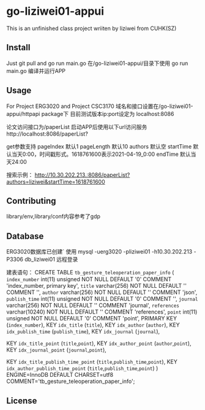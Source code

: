 # go-liziwei01-appui

This is an unfinished class project wriiten by liziwei from CUHK(SZ)

## Install

Just git pull and go run main.go
在/go-liziwei01-appui/目录下使用
go run main.go
编译并运行APP

## Usage

For Project ERG3020 and Project CSC3170
域名和接口设置在/go-liziwei01-appui/httpapi package下
目前测试版本ip:port设定为
localhost:8086

论文访问接口为/paperList
启动APP后使用以下url访问服务
http://localhost:8086/paperList?

get参数支持
pageIndex       默认1
pageLength      默认10
authors         默认空
startTime       默认当天0:00，时间戳形式。1618761600表示2021-04-19_0:00
endTime         默认当天24:00

搜索示例：
http://10.30.202.213.:8086/paperList?authors=liziwei&startTime=1618761600

## Contributing

library/env,library/conf内容参考了gdp

## Database

ERG3020数据库已创建`
使用
mysql -uerg3020 -pliziwei01 -h10.30.202.213 -P3306 db_liziwei01
远程登录

建表语句：
CREATE TABLE `tb_gesture_teleoperation_paper_info` (
  `index_number` int(11) unsigned NOT NULL DEFAULT '0' COMMENT 'index_number, primary key',
  `title` varchar(256) NOT NULL DEFAULT '' COMMENT '',
  `author` varchar(256) NOT NULL DEFAULT '' COMMENT 'json',
  `publish_time` int(11) unsigned NOT NULL DEFAULT '0' COMMENT '',
  `journal` varchar(256) NOT NULL DEFAULT '' COMMENT 'journal',
  `references` varchar(10240) NOT NULL DEFAULT '' COMMENT 'references',
  `point` int(11) unsigned NOT NULL DEFAULT '0' COMMENT 'point',
  PRIMARY KEY (`index_number`),
  KEY `idx_title` (`title`),
  KEY `idx_author` (`author`),
  KEY `idx_publish_time` (`publish_time`),
  KEY `idx_journal` (`journal`),

  KEY `idx_title_point` (`title`,`point`),
  KEY `idx_author_point` (`author`,`point`),
  KEY `idx_journal_point` (`journal`,`point`),

  KEY `idx_title_publish_time_point` (`title`,`publish_time`,`point`),
  KEY `idx_author_publish_time_point` (`title`,`publish_time`,`point`)
) ENGINE=InnoDB DEFAULT CHARSET=utf8 COMMENT='tb_gesture_teleoperation_paper_info';


## License

```